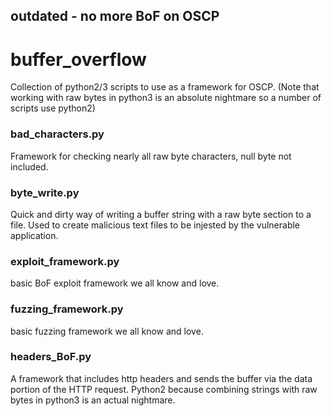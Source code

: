 ## outdated - no more BoF on OSCP 

# buffer_overflow

Collection of python2/3 scripts to use as a framework for OSCP. 
(Note that working with raw bytes in python3 is an absolute nightmare so a number of scripts use python2)


### bad_characters.py
Framework for checking nearly all raw byte characters, null byte not included.


### byte_write.py
Quick and dirty way of writing a buffer string with a raw byte section to a file. Used to create malicious text files to be injested by the vulnerable application.


### exploit_framework.py
basic BoF exploit framework we all know and love.


### fuzzing_framework.py
basic fuzzing framework we all know and love.


### headers_BoF.py
A framework that includes http headers and sends the buffer via the data portion of the HTTP request. Python2 because combining strings with raw bytes in python3 is an actual nightmare. 
